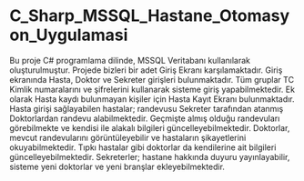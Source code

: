 # C_Sharp_MSSQL_Hastane_Otomasyon_Uygulamasi
 
Bu proje C# programlama dilinde, MSSQL Veritabanı kullanılarak oluşturulmuştur. Projede bizleri bir adet Giriş Ekranı karşılamaktadır. Giriş ekranında Hasta, Doktor ve Sekreter girişleri bulunmaktadır. Tüm gruplar TC Kimlik numaralarını ve şifrelerini kullanarak sisteme giriş yapabilmektedir. Ek olarak Hasta kaydı bulunmayan kişiler için Hasta Kayıt Ekranı bulunmaktadır. Hasta girişi sağlayabilen hastalar; randevusu Sekreter tarafından atanmış Doktorlardan randevu alabilmektedir. Geçmişte almış olduğu randevuları görebilmekte ve kendisi ile alakalı bilgileri güncelleyebilmektedir. Doktorlar, mevcut randevularını görüntüleyebilir ve hastaların şikayetlerini okuyabilmektedir. Tıpkı hastalar gibi doktorlar da kendilerine ait bilgileri güncelleyebilmektedir. Sekreterler; hastane hakkında duyuru yayınlayabilir, sisteme yeni doktorlar ve yeni branşlar ekleyebilmektedir.
